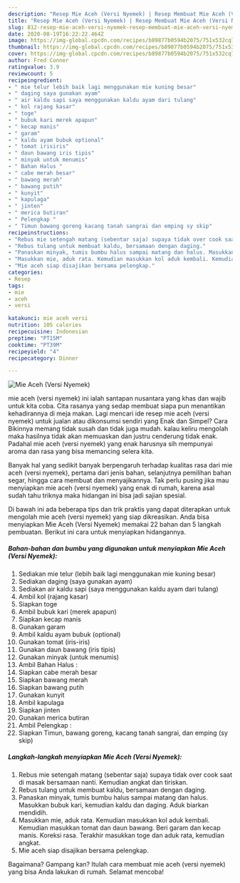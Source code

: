 ```yaml
---
description: "Resep Mie Aceh (Versi Nyemek) | Resep Membuat Mie Aceh (Versi Nyemek) Yang Mudah Dan Praktis"
title: "Resep Mie Aceh (Versi Nyemek) | Resep Membuat Mie Aceh (Versi Nyemek) Yang Mudah Dan Praktis"
slug: 812-resep-mie-aceh-versi-nyemek-resep-membuat-mie-aceh-versi-nyemek-yang-mudah-dan-praktis
date: 2020-08-19T16:22:22.464Z
image: https://img-global.cpcdn.com/recipes/b89877b0594b2075/751x532cq70/mie-aceh-versi-nyemek-foto-resep-utama.jpg
thumbnail: https://img-global.cpcdn.com/recipes/b89877b0594b2075/751x532cq70/mie-aceh-versi-nyemek-foto-resep-utama.jpg
cover: https://img-global.cpcdn.com/recipes/b89877b0594b2075/751x532cq70/mie-aceh-versi-nyemek-foto-resep-utama.jpg
author: Fred Conner
ratingvalue: 3.9
reviewcount: 5
recipeingredient:
- " mie telur lebih baik lagi menggunakan mie kuning besar"
- " daging saya gunakan ayam"
- " air kaldu sapi saya menggunakan kaldu ayam dari tulang"
- " kol rajang kasar"
- " toge"
- " bubuk kari merek apapun"
- " kecap manis"
- " garam"
- " kaldu ayam bubuk optional"
- " tomat irisiris"
- " daun bawang iris tipis"
- " minyak untuk menumis"
- " Bahan Halus "
- " cabe merah besar"
- " bawang merah"
- " bawang putih"
- " kunyit"
- " kapulaga"
- " jinten"
- " merica butiran"
- " Pelengkap "
- " Timun bawang goreng kacang tanah sangrai dan emping sy skip"
recipeinstructions:
- "Rebus mie setengah matang (sebentar saja) supaya tidak over cook saat di masak bersamaan nanti. Kemudian angkat dan tiriskan."
- "Rebus tulang untuk membuat kaldu, bersamaan dengan daging."
- "Panaskan minyak, tumis bumbu halus sampai matang dan halus. Masukkan bubuk kari, kemudian kaldu dan daging. Aduk biarkan mendidih."
- "Masukkan mie, aduk rata. Kemudian masukkan kol aduk kembali. Kemudian masukkan tomat dan daun bawang. Beri garam dan kecap manis. Koreksi rasa. Terakhir masukkan toge dan aduk rata, kemudian angkat."
- "Mie aceh siap disajikan bersama pelengkap."
categories:
- Resep
tags:
- mie
- aceh
- versi

katakunci: mie aceh versi 
nutrition: 105 calories
recipecuisine: Indonesian
preptime: "PT15M"
cooktime: "PT39M"
recipeyield: "4"
recipecategory: Dinner

---
```



![Mie Aceh (Versi Nyemek)](https://img-global.cpcdn.com/recipes/b89877b0594b2075/751x532cq70/mie-aceh-versi-nyemek-foto-resep-utama.jpg)


mie aceh (versi nyemek) ini ialah santapan nusantara yang khas dan wajib untuk kita coba. Cita rasanya yang sedap membuat siapa pun menantikan kehadirannya di meja makan.
Lagi mencari ide resep mie aceh (versi nyemek) untuk jualan atau dikonsumsi sendiri yang Enak dan Simpel? Cara Bikinnya memang tidak susah dan tidak juga mudah. kalau keliru mengolah maka hasilnya tidak akan memuaskan dan justru cenderung tidak enak. Padahal mie aceh (versi nyemek) yang enak harusnya sih mempunyai aroma dan rasa yang bisa memancing selera kita.

Banyak hal yang sedikit banyak berpengaruh terhadap kualitas rasa dari mie aceh (versi nyemek), pertama dari jenis bahan, selanjutnya pemilihan bahan segar, hingga cara membuat dan menyajikannya. Tak perlu pusing jika mau menyiapkan mie aceh (versi nyemek) yang enak di rumah, karena asal sudah tahu triknya maka hidangan ini bisa jadi sajian spesial.




Di bawah ini ada beberapa tips dan trik praktis yang dapat diterapkan untuk mengolah mie aceh (versi nyemek) yang siap dikreasikan. Anda bisa menyiapkan Mie Aceh (Versi Nyemek) memakai 22 bahan dan 5 langkah pembuatan. Berikut ini cara untuk menyiapkan hidangannya.

<!--inarticleads1-->

##### Bahan-bahan dan bumbu yang digunakan untuk menyiapkan Mie Aceh (Versi Nyemek):

1. Sediakan  mie telur (lebih baik lagi menggunakan mie kuning besar)
1. Sediakan  daging (saya gunakan ayam)
1. Sediakan  air kaldu sapi (saya menggunakan kaldu ayam dari tulang)
1. Ambil  kol (rajang kasar)
1. Siapkan  toge
1. Ambil  bubuk kari (merek apapun)
1. Siapkan  kecap manis
1. Gunakan  garam
1. Ambil  kaldu ayam bubuk (optional)
1. Gunakan  tomat (iris-iris)
1. Gunakan  daun bawang (iris tipis)
1. Gunakan  minyak (untuk menumis)
1. Ambil  Bahan Halus :
1. Siapkan  cabe merah besar
1. Siapkan  bawang merah
1. Siapkan  bawang putih
1. Gunakan  kunyit
1. Ambil  kapulaga
1. Siapkan  jinten
1. Gunakan  merica butiran
1. Ambil  Pelengkap :
1. Siapkan  Timun, bawang goreng, kacang tanah sangrai, dan emping (sy skip)




<!--inarticleads2-->

##### Langkah-langkah menyiapkan Mie Aceh (Versi Nyemek):

1. Rebus mie setengah matang (sebentar saja) supaya tidak over cook saat di masak bersamaan nanti. Kemudian angkat dan tiriskan.
1. Rebus tulang untuk membuat kaldu, bersamaan dengan daging.
1. Panaskan minyak, tumis bumbu halus sampai matang dan halus. Masukkan bubuk kari, kemudian kaldu dan daging. Aduk biarkan mendidih.
1. Masukkan mie, aduk rata. Kemudian masukkan kol aduk kembali. Kemudian masukkan tomat dan daun bawang. Beri garam dan kecap manis. Koreksi rasa. Terakhir masukkan toge dan aduk rata, kemudian angkat.
1. Mie aceh siap disajikan bersama pelengkap.




Bagaimana? Gampang kan? Itulah cara membuat mie aceh (versi nyemek) yang bisa Anda lakukan di rumah. Selamat mencoba!
